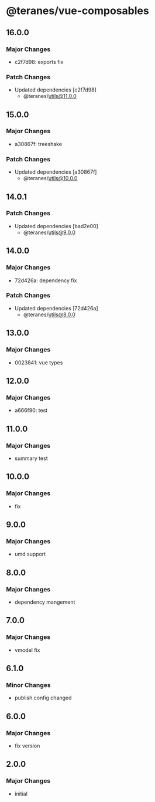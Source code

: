 # @teranes/vue-composables

## 16.0.0

### Major Changes

- c2f7d98: exports fix

### Patch Changes

- Updated dependencies [c2f7d98]
  - @teranes/utils@11.0.0

## 15.0.0

### Major Changes

- a30867f: treeshake

### Patch Changes

- Updated dependencies [a30867f]
  - @teranes/utils@10.0.0

## 14.0.1

### Patch Changes

- Updated dependencies [bad2e00]
  - @teranes/utils@9.0.0

## 14.0.0

### Major Changes

- 72d426a: dependency fix

### Patch Changes

- Updated dependencies [72d426a]
  - @teranes/utils@8.0.0

## 13.0.0

### Major Changes

- 0023841: vue types

## 12.0.0

### Major Changes

- a666f90: test

## 11.0.0

### Major Changes

- summary test

## 10.0.0

### Major Changes

- fix

## 9.0.0

### Major Changes

- umd support

## 8.0.0

### Major Changes

- dependency mangement

## 7.0.0

### Major Changes

- vmodel fix

## 6.1.0

### Minor Changes

- publish config changed

## 6.0.0

### Major Changes

- fix version

## 2.0.0

### Major Changes

- initial
